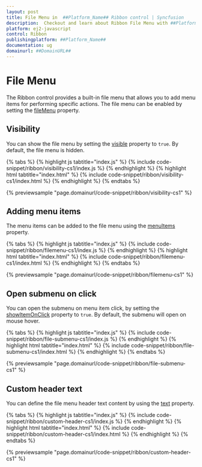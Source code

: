 ```yaml
---
layout: post
title: File Menu in  ##Platform_Name## Ribbon control | Syncfusion
description:  Checkout and learn about Ribbon File Menu with ##Platform_Name## Ribbon control of Syncfusion Essential JS 2 and more details.
platform: ej2-javascript
control: Ribbon
publishingplatform: ##Platform_Name##
documentation: ug
domainurl: ##DomainURL##
---
```


# File Menu

The Ribbon control provides a built-in file menu that allows you to add menu items for performing specific actions. The file menu can be enabled by setting the [fileMenu](https://ej2.syncfusion.com/javascript/documentation/api/ribbon#filemenu) property.

## Visibility 

You can show the file menu by setting the [visible](https://ej2.syncfusion.com/javascript/documentation/api/ribbon/fileMenuSettingsModel/#visible) property to `true`. By default, the file menu is hidden.

{% tabs %}
{% highlight js tabtitle="index.js" %}
{% include code-snippet/ribbon/visibility-cs1/index.js %}
{% endhighlight %}
{% highlight html tabtitle="index.html" %}
{% include code-snippet/ribbon/visibility-cs1/index.html %}
{% endhighlight %}
{% endtabs %}
          
{% previewsample "page.domainurl/code-snippet/ribbon/visibility-cs1" %}

## Adding menu items

The menu items can be added to the file menu using the [menuItems](https://ej2.syncfusion.com/javascript/documentation/api/ribbon/fileMenuSettingsModel/#menuitems) property.

{% tabs %}
{% highlight js tabtitle="index.js" %}
{% include code-snippet/ribbon/filemenu-cs1/index.js %}
{% endhighlight %}
{% highlight html tabtitle="index.html" %}
{% include code-snippet/ribbon/filemenu-cs1/index.html %}
{% endhighlight %}
{% endtabs %}
          
{% previewsample "page.domainurl/code-snippet/ribbon/filemenu-cs1" %}

## Open submenu on click

You can open the submenu on menu item click, by setting the [showItemOnClick](https://ej2.syncfusion.com/javascript/documentation/api/ribbon/fileMenuSettingsModel/#showitemonclick) property to `true`. By default, the submenu will open on mouse hover.

{% tabs %}
{% highlight js tabtitle="index.js" %}
{% include code-snippet/ribbon/file-submenu-cs1/index.js %}
{% endhighlight %}
{% highlight html tabtitle="index.html" %}
{% include code-snippet/ribbon/file-submenu-cs1/index.html %}
{% endhighlight %}
{% endtabs %}
          
{% previewsample "page.domainurl/code-snippet/ribbon/file-submenu-cs1" %}

## Custom header text

You can define the file menu header text content by using the [text](https://ej2.syncfusion.com/javascript/documentation/api/ribbon/fileMenuSettingsModel/#text) property.

{% tabs %}
{% highlight js tabtitle="index.js" %}
{% include code-snippet/ribbon/custom-header-cs1/index.js %}
{% endhighlight %}
{% highlight html tabtitle="index.html" %}
{% include code-snippet/ribbon/custom-header-cs1/index.html %}
{% endhighlight %}
{% endtabs %}
          
{% previewsample "page.domainurl/code-snippet/ribbon/custom-header-cs1" %}
